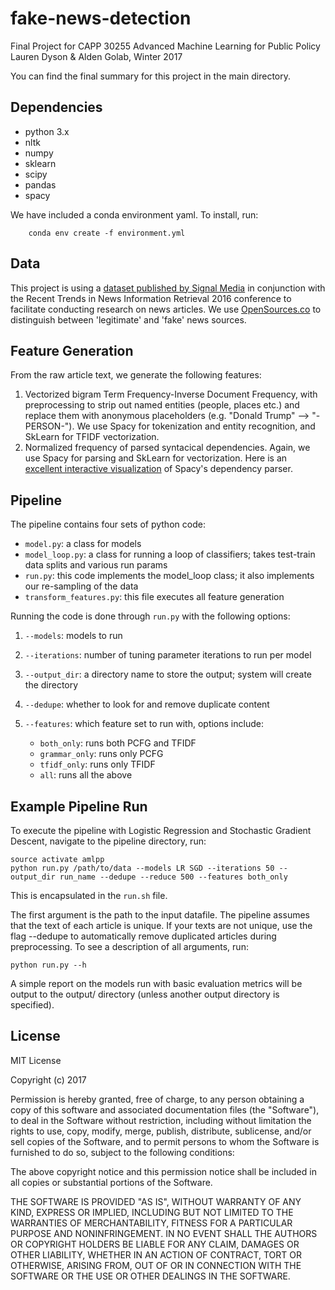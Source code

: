 # fake-news-detection
Final Project for CAPP 30255 Advanced Machine Learning for Public Policy  
Lauren Dyson & Alden Golab, Winter 2017  

You can find the final summary for this project in the main directory.

## Dependencies
- python 3.x
- nltk
- numpy
- sklearn
- scipy
- pandas
- spacy

We have included a conda environment yaml. To install, run: 

        conda env create -f environment.yml

## Data

This project is using a [dataset published by Signal Media](http://research.signalmedia.co/newsir16/signal-dataset.html) in conjunction with the Recent Trends in News Information Retrieval 2016 conference to facilitate conducting research on news articles. We use [OpenSources.co](http://opensources.co) to distinguish between 'legitimate' and 'fake' news sources. 

## Feature Generation

From the raw article text, we generate the following features:

1. Vectorized bigram Term Frequency-Inverse Document Frequency, with preprocessing to strip out named entities (people, places etc.) and replace them with anonymous placeholders (e.g. "Donald Trump" --> "-PERSON-"). We use Spacy for tokenization and entity recognition, and SkLearn for TFIDF vectorization.
2. Normalized frequency of parsed syntacical dependencies. Again, we use Spacy for parsing and SkLearn for vectorization. Here is an [excellent interactive visualization](https://demos.explosion.ai/displacy/) of Spacy's dependency parser.

## Pipeline

The pipeline contains four sets of python code:

- `model.py`: a class for models
- `model_loop.py`: a class for running a loop of classifiers; takes test-train data splits and various run params
- `run.py`: this code implements the model_loop class; it also implements our re-sampling of the data
- `transform_features.py`: this file executes all feature generation

Running the code is done through `run.py` with the following options:

1. `--models`: models to run
2. `--iterations`: number of tuning parameter iterations to run per model
3. `--output_dir`: a directory name to store the output; system will create the directory
4. `--dedupe`: whether to look for and remove duplicate content
5. `--features`: which feature set to run with, options include:  

    - `both_only`: runs both PCFG and TFIDF
    - `grammar_only`: runs only PCFG
    - `tfidf_only`: runs only TFIDF
    - `all`: runs all the above

## Example Pipeline Run

To execute the pipeline with Logistic Regression and Stochastic Gradient Descent, navigate to the pipeline directory, run:

```
source activate amlpp
python run.py /path/to/data --models LR SGD --iterations 50 --output_dir run_name --dedupe --reduce 500 --features both_only
```
This is encapsulated in the `run.sh` file. 

The first argument is the path to the input datafile. The pipeline assumes that the text of each article is unique. If your texts are not unique, use the flag --dedupe to automatically remove duplicated articles during preprocessing. To see a description of all arguments, run:

```
python run.py --h
```

A simple report on the models run with basic evaluation metrics will be output to the output/ directory (unless another output directory is specified).


## License

MIT License

Copyright (c) 2017

Permission is hereby granted, free of charge, to any person obtaining a copy of this software and associated documentation files (the "Software"), to deal in the Software without restriction, including without limitation the rights to use, copy, modify, merge, publish, distribute, sublicense, and/or sell copies of the Software, and to permit persons to whom the Software is furnished to do so, subject to the following conditions:

The above copyright notice and this permission notice shall be included in all copies or substantial portions of the Software.

THE SOFTWARE IS PROVIDED "AS IS", WITHOUT WARRANTY OF ANY KIND, EXPRESS OR IMPLIED, INCLUDING BUT NOT LIMITED TO THE WARRANTIES OF MERCHANTABILITY, FITNESS FOR A PARTICULAR PURPOSE AND NONINFRINGEMENT. IN NO EVENT SHALL THE AUTHORS OR COPYRIGHT HOLDERS BE LIABLE FOR ANY CLAIM, DAMAGES OR OTHER LIABILITY, WHETHER IN AN ACTION OF CONTRACT, TORT OR OTHERWISE, ARISING FROM, OUT OF OR IN CONNECTION WITH THE SOFTWARE OR THE USE OR OTHER DEALINGS IN THE SOFTWARE.
